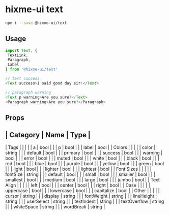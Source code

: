 # hixme-ui text

```bash
npm i --save @hixme-ui/text
```

## Usage

```javascript
import Text, {
 TextLink,
 Paragraph,
 Label,
} from '@hixme-ui/text'

// text success
<Text success>I said good day sir!</Text>

// paragraph warning
<Text p warning>Are you sure?</Text>
<Paragraph warning>Are you sure?</Paragraph>
```

## Props

| Category        | Name            | Type        |
---------------------------------------------------
| Tags            |                 |             |
|                 | a               | bool        |
|                 | p               | bool        |
|                 | label           | bool        |
| Colors          |                 |             |
|                 | color           | string      |
|                 | default         | bool        |
|                 | primary         | bool        |
|                 | success         | bool        |
|                 | warning         | bool        |
|                 | error           | bool        |
|                 | muted           | bool        |
|                 | white           | bool        |
|                 | black           | bool        |
|                 | red             | bool        |
|                 | blue            | bool        |
|                 | purple          | bool        |
|                 | yellow          | bool        |
|                 | green           | bool        |
|                 | light           | bool        |
|                 | lighter         | bool        |
|                 | lightest        | bool        |
| Font Sizes      |                 |             |
|                 | fontSize        | string      |
|                 | default         | bool        |
|                 | small           | bool        |
|                 | smaller         | bool        |
|                 | smallest        | bool        |
|                 | medium          | bool        |
|                 | large           | bool        |
|                 | jumbo           | bool        |
| Text Align      |                 |             |
|                 | left            | bool        |
|                 | center          | bool        |
|                 | right           | bool        |
| Case            |                 |             |
|                 | uppercase       | bool        |
|                 | lowercase       | bool        |
|                 | capitalize      | bool        |
| Other           |                 |             |
|                 | cursor          | string      |
|                 | display         | string      |
|                 | fontWeight      | string      |
|                 | lineHeight      | string      |
|                 | userSelect      | string      |
|                 | textIndent      | string      |
|                 | textOverflow    | string      |
|                 | whiteSpace      | string      |
|                 | wordBreak       | string      |
